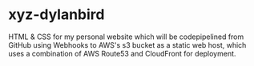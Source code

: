 # xyz-dylanbird
HTML & CSS for my personal website which will be codepipelined from GitHub using Webhooks to AWS's s3 bucket as a static web host, which uses a combination of AWS Route53 and CloudFront for deployment.
